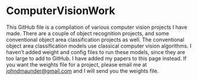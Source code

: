 # ComputerVisionWork

This GitHub file is a compilation of various computer vision projects I have made. There are a couple of object recognition projects, and some conventional object area classification projects as well. The conventional object area classification models use classical computer vision algorithms. I haven’t added weight and config files to run these models, since they are too large to add to GitHub. I have added my papers to this page instead. If you want the weights file for a project, please email me at johndmaunder@gmail.com and I will send you the weights file. 
